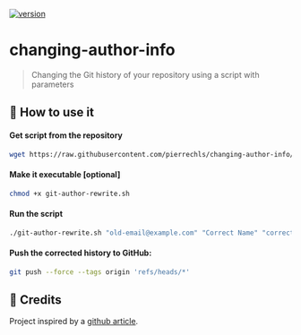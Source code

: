 [![version](https://img.shields.io/badge/version-1.0.0-green.svg?style=flat-square)](https://github.com/pierrechls/changing-author-info)

# changing-author-info

> Changing the Git history of your repository using a script with parameters

## :rocket: How to use it

#### Get script from the repository

```bash
wget https://raw.githubusercontent.com/pierrechls/changing-author-info/master/git-author-rewrite.sh
```

#### Make it executable [optional]

```bash
chmod +x git-author-rewrite.sh
```

#### Run the script

```bash
./git-author-rewrite.sh "old-email@example.com" "Correct Name" "correct-email@example.com"
```

#### Push the corrected history to GitHub:

```bash
git push --force --tags origin 'refs/heads/*'
```

## :tada: Credits

Project inspired by a [github article](https://help.github.com/articles/changing-author-info/).
